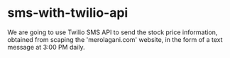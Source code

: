 # sms-with-twilio-api
We are going to use Twilio SMS API to send the stock price information, obtained from scaping the 'merolagani.com' website, in the form of a text message at 3:00 PM daily.

